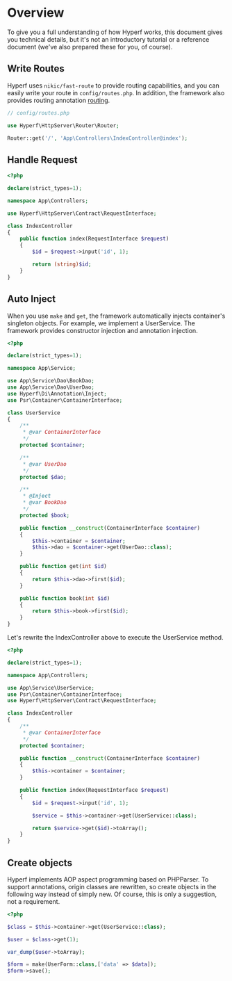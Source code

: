 # Overview

To give you a full understanding of how Hyperf works, this document gives you technical details, but it's not an introductory tutorial or a reference document (we've also prepared these for you, of course).

## Write Routes

Hyperf uses `nikic/fast-route` to provide routing capabilities, and you can easily write your route in `config/routes.php`. In addition, the framework also provides routing annotation [routing]().

~~~php
// config/routes.php

use Hyperf\HttpServer\Router\Router;

Router::get('/', 'App\Controllers\IndexController@index');
~~~

## Handle Request

~~~php
<?php

declare(strict_types=1);

namespace App\Controllers;

use Hyperf\HttpServer\Contract\RequestInterface;

class IndexController
{
    public function index(RequestInterface $request)
    {
        $id = $request->input('id', 1);

        return (string)$id;
    }
}
~~~

## Auto Inject

When you use `make` and `get`, the framework automatically injects container's singleton objects. For example, we implement a UserService.
The framework provides constructor injection and annotation injection.

~~~php
<?php

declare(strict_types=1);

namespace App\Service;

use App\Service\Dao\BookDao;
use App\Service\Dao\UserDao;
use Hyperf\Di\Annotation\Inject;
use Psr\Container\ContainerInterface;

class UserService
{
    /**
     * @var ContainerInterface
     */
    protected $container;

    /**
     * @var UserDao
     */
    protected $dao;

    /**
     * @Inject
     * @var BookDao
     */
    protected $book;

    public function __construct(ContainerInterface $container)
    {
        $this->container = $container;
        $this->dao = $container->get(UserDao::class);
    }

    public function get(int $id)
    {
        return $this->dao->first($id);
    }

    public function book(int $id)
    {
        return $this->book->first($id);
    }
}
~~~

Let's rewrite the IndexController above to execute the UserService method.

~~~php
<?php

declare(strict_types=1);

namespace App\Controllers;

use App\Service\UserService;
use Psr\Container\ContainerInterface;
use Hyperf\HttpServer\Contract\RequestInterface;

class IndexController
{
    /**
     * @var ContainerInterface
     */
    protected $container;

    public function __construct(ContainerInterface $container)
    {
        $this->container = $container;
    }

    public function index(RequestInterface $request)
    {
        $id = $request->input('id', 1);

        $service = $this->container->get(UserService::class);

        return $service->get($id)->toArray();
    }
}
~~~


## Create objects

Hyperf implements AOP aspect programming based on PHPParser. To support annotations, origin classes are rewritten, so create objects in the following way instead of simply new. 
Of course, this is only a suggestion, not a requirement.

~~~php
<?php

$class = $this->container->get(UserService::class);

$user = $class->get(1);

var_dump($user->toArray);

$form = make(UserForm::class,['data' => $data]);
$form->save();
~~~

